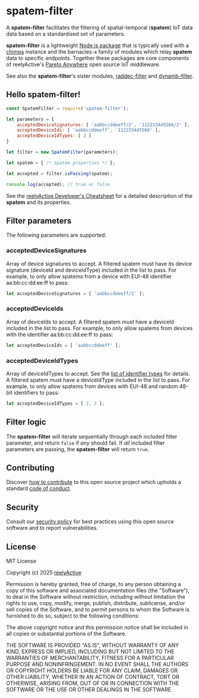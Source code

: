 spatem-filter
=============

A __spatem-filter__ facilitates the filtering of spatial-temporal (__spatem__) IoT data data based on a standardised set of parameters.

__spatem-filter__ is a lightweight [Node.js package](https://www.npmjs.com/package/spatem-filter) that is typically used with a [chimps](https://github.com/reelyactive/chimps) instance and the barnacles-x family of modules which relay __spatem__ data to specific endpoints.  Together these packages are core components of reelyActive's [Pareto Anywhere](https://www.reelyactive.com/pareto/anywhere/) open source IoT middleware.

See also the __spatem-filter__'s sister modules, [raddec-filter](https://github.com/reelyactive/raddec-filter) and [dynamb-filter](https://github.com/reelyactive/dynamb-filter).


Hello spatem-filter!
--------------------

```javascript
const SpatemFilter = require('spatem-filter');

let parameters = {
    acceptedDeviceSignatures: [ 'aabbccddeeff/2', '112233445566/2' ],
    acceptedDeviceIds: [ 'aabbccddeeff', '112233445566' ],
    acceptedDeviceIdTypes: [ 2 ]
}

let filter = new SpatemFilter(parameters);

let spatem = { /* Spatem properties */ };

let accepted = filter.isPassing(spatem);

console.log(accepted); // true or false
```

See the [reelyActive Developer's Cheatsheet](https://reelyactive.github.io/diy/cheatsheet/#spatem) for a detailed description of the __spatem__ and its properties.


Filter parameters
-----------------

The following parameters are supported:

### acceptedDeviceSignatures

Array of device signatures to accept.  A filtered spatem must have its device signature (deviceId and deviceIdType) included in the list to pass.  For example, to only allow spatems from a device with EUI-48 identifier aa:bb:cc:dd:ee:ff to pass:

```javascript
let acceptedDeviceSignatures = [ 'aabbccddeeff/2' ];
```

### acceptedDeviceIds

Array of deviceIds to accept.  A filtered spatem must have a deviceId included in the list to pass.  For example, to only allow spatems from devices with the identifier aa:bb:cc:dd:ee:ff to pass:

```javascript
let acceptedDeviceIds = [ 'aabbccddeeff' ];
```


### acceptedDeviceIdTypes

Array of deviceIdTypes to accept.  See the [list of identifier types](https://reelyactive.github.io/diy/cheatsheet/#idtype) for details.  A filtered spatem must have a deviceIdType included in the list to pass.  For example, to only allow spatems from devices with EUI-48 and random 48-bit identifiers to pass:

```javascript
let acceptedDeviceIdTypes = [ 2, 3 ];
```


Filter logic
------------

The __spatem-filter__ will iterate sequentially through each included filter parameter, and return `false` if _any_ should fail.  If _all_ included filter parameters are passing, the __spatem-filter__ will return `true`.


Contributing
------------

Discover [how to contribute](CONTRIBUTING.md) to this open source project which upholds a standard [code of conduct](CODE_OF_CONDUCT.md).


Security
--------

Consult our [security policy](SECURITY.md) for best practices using this open source software and to report vulnerabilities.


License
-------

MIT License

Copyright (c) 2025 [reelyActive](https://www.reelyactive.com)

Permission is hereby granted, free of charge, to any person obtaining a copy of this software and associated documentation files (the "Software"), to deal in the Software without restriction, including without limitation the rights to use, copy, modify, merge, publish, distribute, sublicense, and/or sell copies of the Software, and to permit persons to whom the Software is furnished to do so, subject to the following conditions:

The above copyright notice and this permission notice shall be included in all copies or substantial portions of the Software.

THE SOFTWARE IS PROVIDED "AS IS", WITHOUT WARRANTY OF ANY KIND, EXPRESS OR 
IMPLIED, INCLUDING BUT NOT LIMITED TO THE WARRANTIES OF MERCHANTABILITY, 
FITNESS FOR A PARTICULAR PURPOSE AND NONINFRINGEMENT. IN NO EVENT SHALL THE 
AUTHORS OR COPYRIGHT HOLDERS BE LIABLE FOR ANY CLAIM, DAMAGES OR OTHER 
LIABILITY, WHETHER IN AN ACTION OF CONTRACT, TORT OR OTHERWISE, ARISING FROM, 
OUT OF OR IN CONNECTION WITH THE SOFTWARE OR THE USE OR OTHER DEALINGS IN 
THE SOFTWARE.
